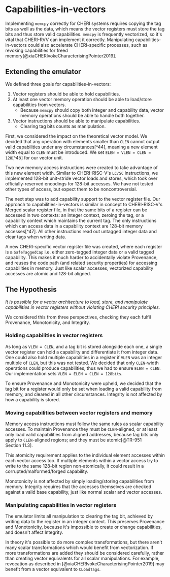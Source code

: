 # Capabilities-in-vectors

Implementing `memcpy` correctly for CHERI systems requires copying the
tag bits as well as the data, which means the vector registers must store the tag bits and thus store valid capabilities.
`memcpy` is frequently vectorized, so it's vital that CHERI-RVV can
implement it correctly. Manipulating capabilities-in-vectors could also
accelerate CHERI-specific processes, such as revoking capabilities for
freed memory[@xiaCHERIvokeCharacterisingPointer2019].

## Extending the emulator

We defined three goals for capabilities-in-vectors:

1) Vector registers should be able to hold capabilities.
2) At least one vector memory operation should be able to load/store capabilities from vectors.
    -   Because `memcpy` should copy both integer and capability data,
        vector memory operations should be able to handle both together.
3) Vector instructions should be able to manipulate capabilities.
    -   Clearing tag bits counts as manipulation.

First, we considered the impact on the theoretical vector model. We
decided that any operation with elements smaller than `CLEN` cannot
output valid capabilities under any circumstances[^44], meaning a new
element width equal to `CLEN` must be introduced. We set
`ELEN = VLEN = CLEN = 128`[^45] for our vector unit.

Two new memory access instructions were created to take advantage of
this new element width. Similar to CHERI-RISC-V's `LC/SC` instructions, we
implemented 128-bit unit-stride vector loads and stores, which took over
officially-reserved encodings for 128-bit accesses.
We have not tested other types of access, but expect them to be
noncontroversial.
<!-- Indexed accesses require extra scrutiny, as they
may be expected to use 128-bit offsets on 64-bit systems. -->

The next step was to add capability support to the vector register file.
Our approach to capabilities-in-vectors is similar in concept to CHERI-RISC-V's
Merged scalar register file, in that the same bits of a
register can be accessed in two contexts: an integer context, zeroing
the tag, or a capability context which maintains the current tag. The
only instructions which can access data in a capability context are 128-bit memory accesses[^47].
All other instructions
read out untagged integer data and clear tags when writing data.

A new CHERI-specific vector register file was created, where each
register is a `SafeTaggedCap` i.e. either zero-tagged integer data
or a valid tagged capability. This makes it much harder to accidentally
violate Provenance, and reuses the code path (and related security
properties) for accessing capabilities in memory. Just like scalar
accesses, vectorized capability accesses are atomic and 128-bit aligned.

## The Hypothesis

*It is possible for a vector architecture to load, store, and manipulate capabilities in vector registers without violating CHERI security principles.*

We considered this from three perspectives, checking they each fulfil Provenance, Monotonicity, and Integrity.

### Holding capabilities in vector registers
As long as `VLEN = CLEN`, and a tag bit is stored alongside each one, a single vector register can hold a capability and differentiate it from integer data.
One could also hold multiple capabilities in a register if `VLEN` was an integer multiple of `CLEN`, but this was not tested.
We decided that only `CLEN`-width operations could produce capabilities, thus we had to ensure `ELEN = CLEN`.
Our implementation sets `VLEN = ELEN = CLEN = 128bits`.

To ensure Provenance and Monotonicity were upheld, we decided that the tag bit for a register would only be set when loading a valid capability from memory, and cleared in all other circumstances.
Integrity is not affected by how a capability is stored.

### Moving capabilities between vector registers and memory

Memory access instructions must follow the same rules as scalar capability accesses.
To maintain Provenance they must be `CLEN`-aligned, or at least only load
valid capabilities from aligned addresses, because tag bits only apply
to `CLEN`-aligned regions; and they must be atomic[@TR-951 Section 11.3].

This atomicity requirement applies to the individual element accesses within each vector access too.
If multiple elements within a vector access try to write to the same 128-bit region non-atomically, it could result in a corrupted/malformed/forged capability.

Monotonicity is not affected by simply loading/storing capabilities from memory.
Integrity requires that the accesses themselves are checked against a valid base capability, just like normal scalar and vector accesses.

### Manipulating capabilities in vector registers

The emulator limits all manipulation to clearing the tag bit, achieved
by writing data to the register in an integer context. 
This preserves Provenance and Monotonicity, because it's impossible to create or change capabilities, and doesn't affect Integrity.

In theory it's possible to do more complex transformations, but there aren't many scalar transformations which would benefit from vectorization.
If more transformations are added they
should be considered carefully, rather than creating vector equivalents
for all scalar manipulations. For example, revocation as described
in [@xiaCHERIvokeCharacterisingPointer2019] may benefit from a vector
equivalent to `CLoadTags`.


